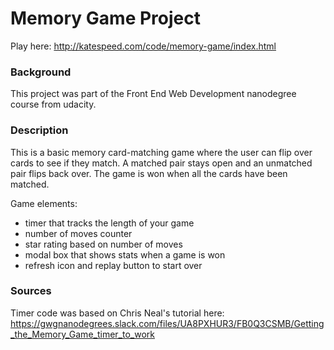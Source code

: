 # Memory Game Project

Play here: http://katespeed.com/code/memory-game/index.html


### Background

This project was part of the Front End Web Development nanodegree course from udacity.


### Description

This is a basic memory card-matching game where the user can flip over cards to see if they match. A matched pair stays open and an unmatched pair flips back over. The game is won when all the cards have been matched.

Game elements:
* timer that tracks the length of your game
* number of moves counter
* star rating based on number of moves
* modal box that shows stats when a game is won
* refresh icon and replay button to start over


### Sources

Timer code was based on Chris Neal's tutorial here:
https://gwgnanodegrees.slack.com/files/UA8PXHUR3/FB0Q3CSMB/Getting_the_Memory_Game_timer_to_work
